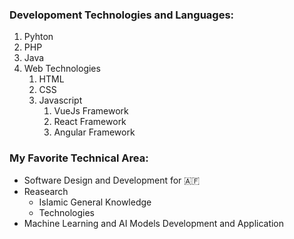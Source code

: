 ### Developoment Technologies and Languages:
1. Pyhton
2. PHP
3. Java
4. Web Technologies
   1. HTML
   2. CSS
   3. Javascript
      1. VueJs Framework
      2. React Framework
      3. Angular Framework
 
 


### My Favorite Technical Area:
* Software Design and Development for 🇦🇫
* Reasearch 
  * Islamic General Knowledge
  * Technologies
* Machine Learning and AI Models Development and Application
